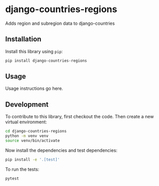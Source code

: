 # django-countries-regions

Adds region and subregion data to django-countries

## Installation

Install this library using `pip`:
```bash
pip install django-countries-regions
```
## Usage

Usage instructions go here.

## Development

To contribute to this library, first checkout the code. Then create a new virtual environment:
```bash
cd django-countries-regions
python -m venv venv
source venv/bin/activate
```
Now install the dependencies and test dependencies:
```bash
pip install -e '.[test]'
```
To run the tests:
```bash
pytest
```

